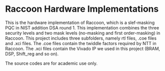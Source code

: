 # Raccoon Hardware Implementations
This is the hardware implementation of Raccoon, which is a slef-masking PQC in NIST addition DSA round 1. This implementation combines the three security levels and two mask levels (no-masking and first order-masking) in Raccoon.
This project includes three subfolders, namely rtl files, .coe files and .xci files. The .coe files contain the twiddle factors required by NTT in Raccoon. The .xci files contain the Vivado IP we used in this project (BRAM, DSP, Shift_reg and so on). 

The source codes are for academic use only.

